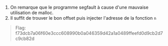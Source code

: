 1. On remarque que le programme segfault à cause d'une mauvaise utilisation de malloc.
2. Il suffit de trouver le bon offset puis injecter l'adresse de la fonction `n`

> Flag: f73dcb7a06f60e3ccc608990b0a046359d42a1a0489ffeefd0d9cb2d7c9cb82d
